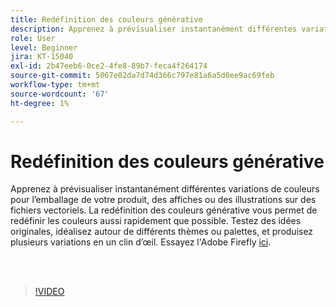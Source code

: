 ```yaml
---
title: Redéfinition des couleurs générative
description: Apprenez à prévisualiser instantanément différentes variations de couleurs pour vos projets
role: User
level: Beginner
jira: KT-15040
exl-id: 2b47eeb6-0ce2-4fe8-89b7-feca4f264174
source-git-commit: 5067e02da7d74d366c797e81a6a5d0ee9ac69feb
workflow-type: tm+mt
source-wordcount: '67'
ht-degree: 1%

---
```


# Redéfinition des couleurs générative

Apprenez à prévisualiser instantanément différentes variations de couleurs pour l’emballage de votre produit, des affiches ou des illustrations sur des fichiers vectoriels. La redéfinition des couleurs générative vous permet de redéfinir les couleurs aussi rapidement que possible. Testez des idées originales, idéalisez autour de différents thèmes ou palettes, et produisez plusieurs variations en un clin d’œil. Essayez l&#39;Adobe Firefly [ici](https://firefly.adobe.com/).

<br> 

>[!VIDEO](https://video.tv.adobe.com/v/3427610?quality=12&learn=on&hidetitle=true)
